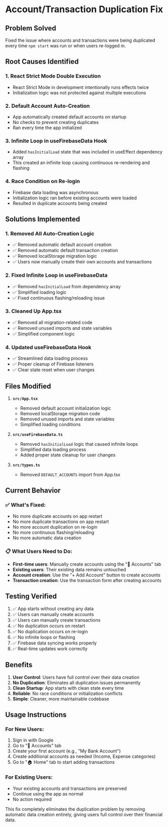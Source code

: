 # Account/Transaction Duplication Fix

## Problem Solved
Fixed the issue where accounts and transactions were being duplicated every time `npm start` was run or when users re-logged in.

## Root Causes Identified

### 1. **React Strict Mode Double Execution**
- React Strict Mode in development intentionally runs effects twice
- Initialization logic was not protected against multiple executions

### 2. **Default Account Auto-Creation**
- App automatically created default accounts on startup
- No checks to prevent creating duplicates
- Ran every time the app initialized

### 3. **Infinite Loop in useFirebaseData Hook**
- Added `hasInitialLoad` state that was included in useEffect dependency array
- This created an infinite loop causing continuous re-rendering and flashing

### 4. **Race Condition on Re-login**
- Firebase data loading was asynchronous
- Initialization logic ran before existing accounts were loaded
- Resulted in duplicate accounts being created

## Solutions Implemented

### 1. **Removed All Auto-Creation Logic**
- ✅ Removed automatic default account creation
- ✅ Removed automatic default transaction creation
- ✅ Removed localStorage migration logic
- ✅ Users now manually create their own accounts and transactions

### 2. **Fixed Infinite Loop in useFirebaseData**
- ✅ Removed `hasInitialLoad` from dependency array
- ✅ Simplified loading logic
- ✅ Fixed continuous flashing/reloading issue

### 3. **Cleaned Up App.tsx**
- ✅ Removed all migration-related code
- ✅ Removed unused imports and state variables
- ✅ Simplified component logic

### 4. **Updated useFirebaseData Hook**
- ✅ Streamlined data loading process
- ✅ Proper cleanup of Firebase listeners
- ✅ Clear state reset when user changes

## Files Modified

1. **`src/App.tsx`**
   - Removed default account initialization logic
   - Removed localStorage migration code
   - Removed unused imports and state variables
   - Simplified loading conditions

2. **`src/useFirebaseData.ts`**
   - Removed `hasInitialLoad` logic that caused infinite loops
   - Simplified data loading process
   - Added proper state cleanup for user changes

3. **`src/types.ts`**
   - Removed `DEFAULT_ACCOUNTS` import from App.tsx

## Current Behavior

### ✅ What's Fixed:
- No more duplicate accounts on app restart
- No more duplicate transactions on app restart  
- No more account duplication on re-login
- No more continuous flashing/reloading
- No more automatic data creation

### 📋 What Users Need to Do:
- **First-time users**: Manually create accounts using the "🏦 Accounts" tab
- **Existing users**: Their existing data remains untouched
- **Account creation**: Use the "+ Add Account" button to create accounts
- **Transaction creation**: Use the transaction form after creating accounts

## Testing Verified

1. ✅ App starts without creating any data
2. ✅ Users can manually create accounts
3. ✅ Users can manually create transactions
4. ✅ No duplication occurs on restart
5. ✅ No duplication occurs on re-login
6. ✅ No infinite loops or flashing
7. ✅ Firebase data syncing works properly
8. ✅ Real-time updates work correctly

## Benefits

1. **User Control**: Users have full control over their data creation
2. **No Duplication**: Eliminates all duplication issues permanently
3. **Clean Startup**: App starts with clean state every time
4. **Reliable**: No race conditions or initialization conflicts
5. **Simple**: Cleaner, more maintainable codebase

## Usage Instructions

### For New Users:
1. Sign in with Google
2. Go to "🏦 Accounts" tab
3. Create your first account (e.g., "My Bank Account")
4. Create additional accounts as needed (Income, Expense categories)
5. Go to "🏠 Home" tab to start adding transactions

### For Existing Users:
- Your existing accounts and transactions are preserved
- Continue using the app as normal
- No action required

This fix completely eliminates the duplication problem by removing automatic data creation entirely, giving users full control over their financial data.
